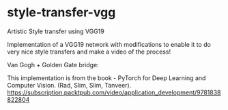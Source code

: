 # style-transfer-vgg
Artistic Style transfer using VGG19


Implementation of a VGG19 network with modifications to enable it to do very nice style transfers and make a video of the process!

Van Gogh + Golden Gate bridge:


This implementation is from the book - PyTorch for Deep Learning and Computer Vision. (Rad, Slim, Slim, Tanveer).
https://subscription.packtpub.com/video/application_development/9781838822804

